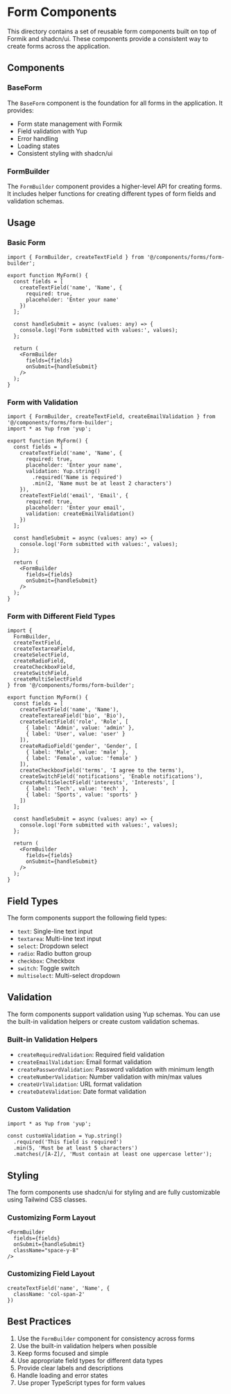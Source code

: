 # Form Components

This directory contains a set of reusable form components built on top of Formik and shadcn/ui. These components provide a consistent way to create forms across the application.

## Components

### BaseForm

The `BaseForm` component is the foundation for all forms in the application. It provides:

- Form state management with Formik
- Field validation with Yup
- Error handling
- Loading states
- Consistent styling with shadcn/ui

### FormBuilder

The `FormBuilder` component provides a higher-level API for creating forms. It includes helper functions for creating different types of form fields and validation schemas.

## Usage

### Basic Form

```tsx
import { FormBuilder, createTextField } from '@/components/forms/form-builder';

export function MyForm() {
  const fields = [
    createTextField('name', 'Name', {
      required: true,
      placeholder: 'Enter your name'
    })
  ];

  const handleSubmit = async (values: any) => {
    console.log('Form submitted with values:', values);
  };

  return (
    <FormBuilder
      fields={fields}
      onSubmit={handleSubmit}
    />
  );
}
```

### Form with Validation

```tsx
import { FormBuilder, createTextField, createEmailValidation } from '@/components/forms/form-builder';
import * as Yup from 'yup';

export function MyForm() {
  const fields = [
    createTextField('name', 'Name', {
      required: true,
      placeholder: 'Enter your name',
      validation: Yup.string()
        .required('Name is required')
        .min(2, 'Name must be at least 2 characters')
    }),
    createTextField('email', 'Email', {
      required: true,
      placeholder: 'Enter your email',
      validation: createEmailValidation()
    })
  ];

  const handleSubmit = async (values: any) => {
    console.log('Form submitted with values:', values);
  };

  return (
    <FormBuilder
      fields={fields}
      onSubmit={handleSubmit}
    />
  );
}
```

### Form with Different Field Types

```tsx
import {
  FormBuilder,
  createTextField,
  createTextareaField,
  createSelectField,
  createRadioField,
  createCheckboxField,
  createSwitchField,
  createMultiSelectField
} from '@/components/forms/form-builder';

export function MyForm() {
  const fields = [
    createTextField('name', 'Name'),
    createTextareaField('bio', 'Bio'),
    createSelectField('role', 'Role', [
      { label: 'Admin', value: 'admin' },
      { label: 'User', value: 'user' }
    ]),
    createRadioField('gender', 'Gender', [
      { label: 'Male', value: 'male' },
      { label: 'Female', value: 'female' }
    ]),
    createCheckboxField('terms', 'I agree to the terms'),
    createSwitchField('notifications', 'Enable notifications'),
    createMultiSelectField('interests', 'Interests', [
      { label: 'Tech', value: 'tech' },
      { label: 'Sports', value: 'sports' }
    ])
  ];

  const handleSubmit = async (values: any) => {
    console.log('Form submitted with values:', values);
  };

  return (
    <FormBuilder
      fields={fields}
      onSubmit={handleSubmit}
    />
  );
}
```

## Field Types

The form components support the following field types:

- `text`: Single-line text input
- `textarea`: Multi-line text input
- `select`: Dropdown select
- `radio`: Radio button group
- `checkbox`: Checkbox
- `switch`: Toggle switch
- `multiselect`: Multi-select dropdown

## Validation

The form components support validation using Yup schemas. You can use the built-in validation helpers or create custom validation schemas.

### Built-in Validation Helpers

- `createRequiredValidation`: Required field validation
- `createEmailValidation`: Email format validation
- `createPasswordValidation`: Password validation with minimum length
- `createNumberValidation`: Number validation with min/max values
- `createUrlValidation`: URL format validation
- `createDateValidation`: Date format validation

### Custom Validation

```tsx
import * as Yup from 'yup';

const customValidation = Yup.string()
  .required('This field is required')
  .min(5, 'Must be at least 5 characters')
  .matches(/[A-Z]/, 'Must contain at least one uppercase letter');
```

## Styling

The form components use shadcn/ui for styling and are fully customizable using Tailwind CSS classes.

### Customizing Form Layout

```tsx
<FormBuilder
  fields={fields}
  onSubmit={handleSubmit}
  className="space-y-8"
/>
```

### Customizing Field Layout

```tsx
createTextField('name', 'Name', {
  className: 'col-span-2'
})
```

## Best Practices

1. Use the `FormBuilder` component for consistency across forms
2. Use the built-in validation helpers when possible
3. Keep forms focused and simple
4. Use appropriate field types for different data types
5. Provide clear labels and descriptions
6. Handle loading and error states
7. Use proper TypeScript types for form values 